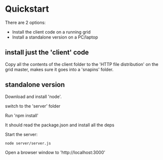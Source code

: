 # Quickstart

There are 2 options:

* Install the client code on a running grid
* Install a standalone version on a PC/laptop

## install just the 'client' code

Copy all the contents of the client folder to the 'HTTP file distribution' on the grid master,
makes sure it goes into a 'snapins' folder.

## standalone version

Download and install 'node'.

switch to the 'server' folder

Run 'npm install'

It should read the package.json and install all the deps

Start the server:

    node server/server.js

Open a browser window to 'http://localhost:3000'


